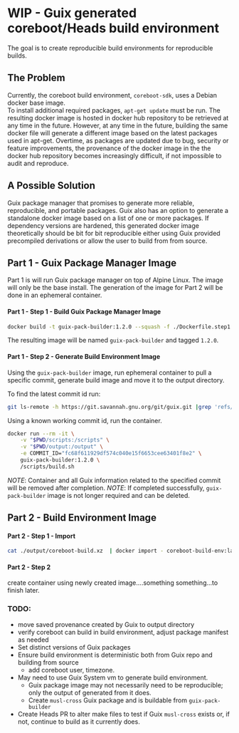 # WIP - Guix generated coreboot/Heads build environment

The goal is to create reproducible build environments for reproducible builds.  

## The Problem
Currently, the coreboot build environment, `coreboot-sdk`, uses a Debian docker base image.  
  To install additional required packages, `apt-get update` must be run.  The resulting docker
  image is hosted in docker hub repository to be retrieved at any time in the future.  However,
  at any time in the future, building the same docker file will generate a different image
  based on the latest packages used in apt-get.  Overtime, as packages are updated due to bug,
  security or feature improvements, the provenance of the docker image in the the docker hub
  repository becomes increasingly difficult, if not impossible to audit and reproduce.

## A Possible Solution
Guix package manager that promises to generate more reliable, reproducible, and portable packages.
  Guix also has an option to generate a standalone docker image based on a list of one or more
  packages.  If dependency versions are hardened, this generated docker image theoretically should
  be bit for bit reproducible either using Guix provided precompiled derivations or allow the user
  to build from from source.

## Part 1 - Guix Package Manager Image

Part 1 is will run Guix package manager on top of Alpine Linux.  The image will only be the base
 install.  The generation of the image for Part 2  will be done in an ephemeral container.


#### Part 1 - Step 1 - Build Guix Package Manager Image

```bash
docker build -t guix-pack-builder:1.2.0 --squash -f ./Dockerfile.step1.base .
```
The resulting image will be named `guix-pack-builder` and tagged `1.2.0`.

#### Part 1 - Step 2 - Generate Build Environment Image
Using the `guix-pack-builder` image, run ephemeral container to pull a specific commit, generate
 build image and move it to the output directory.

To find the latest commit id run:

```bash
git ls-remote -h https://git.savannah.gnu.org/git/guix.git |grep 'refs/heads/master$' |awk '{ print $1 }'
```


Using a known working commit id, run the container.
```bash
docker run --rm -it \
    -v "$PWD/scripts:/scripts" \
    -v "$PWD/output:/output" \
    -e COMMIT_ID="fc68f611929df574c040e15f6653cee63401f8e2" \
    guix-pack-builder:1.2.0 \
    /scripts/build.sh
```

*NOTE*: Container and all Guix information related to the specified commit will be removed after completion.
*NOTE*: If completed successfully, `guix-pack-builder` image is not longer required and can be deleted.


## Part 2 - Build Environment Image

#### Part 2 - Step 1 - Import

```bash
cat ./output/coreboot-build.xz  | docker import - coreboot-build-env:latest
```

#### Part 2 - Step 2
create container using newly created image....something something...to finish later.


### TODO:
* move saved provenance created by Guix to output directory
* verify coreboot can build in build environment, adjust package manifest as needed
* Set distinct versions of Guix packages
* Ensure build environment is deterministic both from Guix repo and building from source
  * add coreboot user, timezone.
* May need to use Guix System vm to generate build environment.
  * Guix package image may not necessarily need to be reproducible; only the output of generated from it does.
  * Create `musl-cross` Guix package and is buildable from `guix-pack-builder`
* Create Heads PR to alter make files to test if Guix `musl-cross` exists or, if not, continue to
  build as it currently does.
